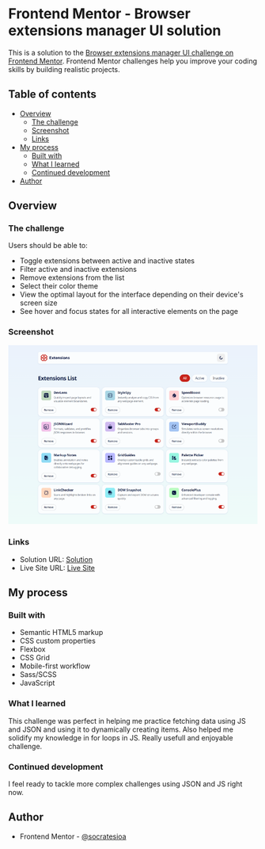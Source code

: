 # Frontend Mentor - Browser extensions manager UI solution

This is a solution to the [Browser extensions manager UI challenge on Frontend Mentor](https://www.frontendmentor.io/challenges/browser-extension-manager-ui-yNZnOfsMAp). Frontend Mentor challenges help you improve your coding skills by building realistic projects.

## Table of contents

- [Overview](#overview)
  - [The challenge](#the-challenge)
  - [Screenshot](#screenshot)
  - [Links](#links)
- [My process](#my-process)
  - [Built with](#built-with)
  - [What I learned](#what-i-learned)
  - [Continued development](#continued-development)
- [Author](#author)

## Overview

### The challenge

Users should be able to:

- Toggle extensions between active and inactive states
- Filter active and inactive extensions
- Remove extensions from the list
- Select their color theme
- View the optimal layout for the interface depending on their device's screen size
- See hover and focus states for all interactive elements on the page

### Screenshot

![](./screenshot.png)

### Links

- Solution URL: [Solution](https://github.com/socratesioa/browser-extensions-manager-ui)
- Live Site URL: [Live Site](https://socratesioa.github.io/browser-extensions-manager-ui)

## My process

### Built with

- Semantic HTML5 markup
- CSS custom properties
- Flexbox
- CSS Grid
- Mobile-first workflow
- Sass/SCSS
- JavaScript

### What I learned

This challenge was perfect in helping me practice fetching data using JS and JSON and using it to dynamically creating items. Also helped me solidify my knowledge in for loops in JS. Really usefull and enjoyable challenge.

### Continued development

I feel ready to tackle more complex challenges using JSON and JS right now.

## Author

- Frontend Mentor - [@socratesioa](https://www.frontendmentor.io/profile/socratesioa)

